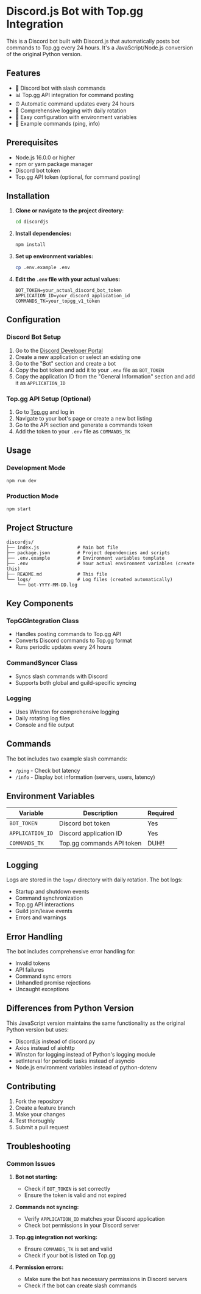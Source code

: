 # Discord.js Bot with Top.gg Integration

This is a Discord bot built with Discord.js that automatically posts bot commands to Top.gg every 24 hours. It's a JavaScript/Node.js conversion of the original Python version.

## Features

- 🤖 Discord bot with slash commands
- 📊 Top.gg API integration for command posting
- ⏰ Automatic command updates every 24 hours
- 📝 Comprehensive logging with daily rotation
- 🔧 Easy configuration with environment variables
- 🚀 Example commands (ping, info)

## Prerequisites

- Node.js 16.0.0 or higher
- npm or yarn package manager
- Discord bot token
- Top.gg API token (optional, for command posting)

## Installation

1. **Clone or navigate to the project directory:**
   ```bash
   cd discordjs
   ```

2. **Install dependencies:**
   ```bash
   npm install
   ```

3. **Set up environment variables:**
   ```bash
   cp .env.example .env
   ```

4. **Edit the `.env` file with your actual values:**
   ```env
   BOT_TOKEN=your_actual_discord_bot_token
   APPLICATION_ID=your_discord_application_id
   COMMANDS_TK=your_topgg_v1_token
   ```

## Configuration

### Discord Bot Setup

1. Go to the [Discord Developer Portal](https://discord.com/developers/applications)
2. Create a new application or select an existing one
3. Go to the "Bot" section and create a bot
4. Copy the bot token and add it to your `.env` file as `BOT_TOKEN`
5. Copy the application ID from the "General Information" section and add it as `APPLICATION_ID`

### Top.gg API Setup (Optional)

1. Go to [Top.gg](https://top.gg/) and log in
2. Navigate to your bot's page or create a new bot listing
3. Go to the API section and generate a commands token
4. Add the token to your `.env` file as `COMMANDS_TK`

## Usage

### Development Mode
```bash
npm run dev
```

### Production Mode
```bash
npm start
```

## Project Structure

```
discordjs/
├── index.js              # Main bot file
├── package.json          # Project dependencies and scripts
├── .env.example          # Environment variables template
├── .env                  # Your actual environment variables (create this)
├── README.md             # This file
└── logs/                 # Log files (created automatically)
    └── bot-YYYY-MM-DD.log
```

## Key Components

### TopGGIntegration Class
- Handles posting commands to Top.gg API
- Converts Discord commands to Top.gg format
- Runs periodic updates every 24 hours

### CommandSyncer Class
- Syncs slash commands with Discord
- Supports both global and guild-specific syncing

### Logging
- Uses Winston for comprehensive logging
- Daily rotating log files
- Console and file output

## Commands

The bot includes two example slash commands:

- `/ping` - Check bot latency
- `/info` - Display bot information (servers, users, latency)

## Environment Variables

| Variable | Description | Required |
|----------|-------------|----------|
| `BOT_TOKEN` | Discord bot token | Yes |
| `APPLICATION_ID` | Discord application ID | Yes |
| `COMMANDS_TK` | Top.gg commands API token | DUH!! |

## Logging

Logs are stored in the `logs/` directory with daily rotation. The bot logs:
- Startup and shutdown events
- Command synchronization
- Top.gg API interactions
- Guild join/leave events
- Errors and warnings

## Error Handling

The bot includes comprehensive error handling for:
- Invalid tokens
- API failures
- Command sync errors
- Unhandled promise rejections
- Uncaught exceptions

## Differences from Python Version

This JavaScript version maintains the same functionality as the original Python version but uses:
- Discord.js instead of discord.py
- Axios instead of aiohttp
- Winston for logging instead of Python's logging module
- setInterval for periodic tasks instead of asyncio
- Node.js environment variables instead of python-dotenv

## Contributing

1. Fork the repository
2. Create a feature branch
3. Make your changes
4. Test thoroughly
5. Submit a pull request


## Troubleshooting

### Common Issues

1. **Bot not starting:**
   - Check if `BOT_TOKEN` is set correctly
   - Ensure the token is valid and not expired

2. **Commands not syncing:**
   - Verify `APPLICATION_ID` matches your Discord application
   - Check bot permissions in your Discord server

3. **Top.gg integration not working:**
   - Ensure `COMMANDS_TK` is set and valid
   - Check if your bot is listed on Top.gg

4. **Permission errors:**
   - Make sure the bot has necessary permissions in Discord servers
   - Check if the bot can create slash commands
